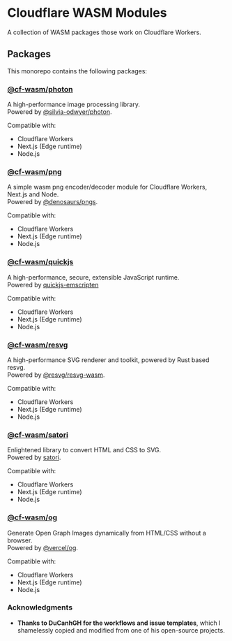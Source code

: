 # Cloudflare WASM Modules

A collection of WASM packages those work on Cloudflare Workers.

## Packages

This monorepo contains the following packages:

### [@cf-wasm/photon](./packages/photon/README.md)

A high-performance image processing library.  
Powered by [@silvia-odwyer/photon](https://github.com/silvia-odwyer/photon).  

Compatible with:

* Cloudflare Workers
* Next.js (Edge runtime)
* Node.js

### [@cf-wasm/png](./packages/png/README.md)

A simple wasm png encoder/decoder module for Cloudflare Workers, Next.js and Node.  
Powered by [@denosaurs/pngs](https://github.com/denosaurs/pngs).  

Compatible with:

* Cloudflare Workers
* Next.js (Edge runtime)
* Node.js

### [@cf-wasm/quickjs](./packages/quickjs/README.md)

A high-performance, secure, extensible JavaScript runtime.  
Powered by [quickjs-emscripten](https://github.com/justjake/quickjs-emscripten)

Compatible with:

* Cloudflare Workers
* Next.js (Edge runtime)
* Node.js

### [@cf-wasm/resvg](./packages/resvg/README.md)

A high-performance SVG renderer and toolkit, powered by Rust based resvg.  
Powered by [@resvg/resvg-wasm](https://github.com/thx/resvg-js/tree/main/wasm).  

Compatible with:

* Cloudflare Workers
* Next.js (Edge runtime)
* Node.js

### [@cf-wasm/satori](./packages/satori/README.md)

Enlightened library to convert HTML and CSS to SVG.  
Powered by [satori](https://github.com/vercel/satori).  

Compatible with:

* Cloudflare Workers
* Next.js (Edge runtime)
* Node.js

### [@cf-wasm/og](./packages/og/README.md)

Generate Open Graph Images dynamically from HTML/CSS without a browser.  
Powered by [@vercel/og](https://www.npmjs.com/package/@vercel/og).  

Compatible with:

* Cloudflare Workers
* Next.js (Edge runtime)
* Node.js 

### Acknowledgments

 - **Thanks to DuCanhGH for the workflows and issue templates**, which I shamelessly copied and modified from one of his open-source projects.
